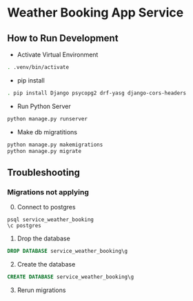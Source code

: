 # Weather Booking App Service

## How to Run Development

* Activate Virtual Environment
```sh
. .venv/bin/activate 
```

* pip install
```sh
. pip install Django psycopg2 drf-yasg django-cors-headers
```

* Run Python Server
```sh
python manage.py runserver
```

* Make db migratitions
```sh
python manage.py makemigrations
python manage.py migrate
```

## Troubleshooting

### Migrations not applying
0. Connect to postgres
```
psql service_weather_booking
\c postgres
```

1. Drop the database

```sql
DROP DATABASE service_weather_booking\g
```

2. Create the database

```sql
CREATE DATABASE service_weather_booking\g
```

3. Rerun migrations
